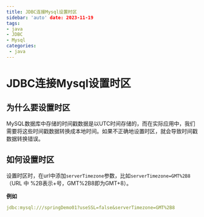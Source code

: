 ```yaml
---
title: JDBC连接Mysql设置时区
sidebar: 'auto' date: 2023-11-19
tags:
- java 
- JDBC 
- Mysql
categories: 
 - java
---
```

# JDBC连接Mysql设置时区

## 为什么要设置时区

MySQL数据库中存储的时间戳数据是以UTC时间存储的，而在实际应用中，我们需要将这些时间戳数据转换成本地时间。如果不正确地设置时区，就会导致时间戳数据转换错误。

## 如何设置时区

设置时区时，在url中添加`serverTimezone`参数，比如`serverTimezone=GMT%2B8`（URL 中 %2B表示+号，GMT%2B8即为GMT+8）。

**例如** 

```yaml
jdbc:mysql:///springDemo01?useSSL=false&serverTimezone=GMT%2B8
```

 